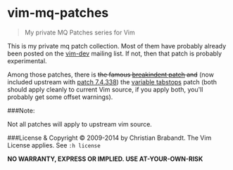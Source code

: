 vim-mq-patches
==============

> My private MQ Patches series for Vim

This is my private mq patch collection. Most of them have probably already been posted on the [vim-dev](http://groups.google.com/group/vim_dev) mailing list. If not, then that patch is probably experimental.

Among those patches, there is ~~the famous [breakindent patch](https://github.com/chrisbra/vim-mq-patches/blob/master/breakindent_patch) and~~ (now included upstream with [patch 7.4.338](https://groups.google.com/d/msg/vim_dev/qrhUA-dt7SY/9TtlIVu9r2oJ)) the [variable tabstops](https://github.com/chrisbra/vim-mq-patches/blob/master/var_tabstops_orig) patch (both should apply cleanly to current Vim source, if you apply both, you'll probably get some offset warnings).

###Note:

Not all patches will apply to upstream vim source.

###License & Copyright
© 2009-2014 by Christian Brabandt. The Vim License applies. See `:h license`

__NO WARRANTY, EXPRESS OR IMPLIED.  USE AT-YOUR-OWN-RISK__
